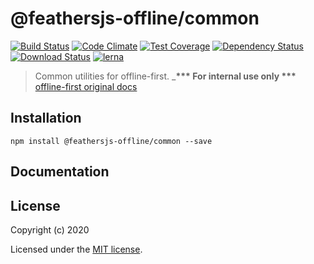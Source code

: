 # @feathersjs-offline/common

[![Build Status](https://travis-ci.org/mhillerstrom/feathersjs-offline-common.png?branch=master)](https://travis-ci.org/mhillerstrom/feathersjs-offline-common)
[![Code Climate](https://codeclimate.com/github/mhillerstrom/feathersjs-offline-common/badges/gpa.svg)](https://codeclimate.com/github/mhillerstrom/feathersjs-offline-common)
[![Test Coverage](https://codeclimate.com/github/mhillerstrom/feathersjs-offline-common/badges/coverage.svg)](https://codeclimate.com/github/mhillerstrom/feathersjs-offline-common/coverage)
[![Dependency Status](https://img.shields.io/david/mhillerstrom/feathersjs-offline-common.svg?style=flat-square)](https://david-dm.org/mhillerstrom/feathersjs-offline-common)
[![Download Status](https://img.shields.io/npm/dm/feathersjs-offline-common.svg?style=flat-square)](https://www.npmjs.com/package/feathersjs-offline-common)
[![lerna](https://img.shields.io/badge/maintained%20with-lerna-cc00ff.svg)](https://lerna.js.org/)

> Common utilities for offline-first. ___*** For internal use only ***__
[offline-first original docs](https://auk.docs.feathersjs.com/guides/offline-first)

## Installation

```
npm install @feathersjs-offline/common --save
```


## Documentation


## License

Copyright (c) 2020

Licensed under the [MIT license](LICENSE).
